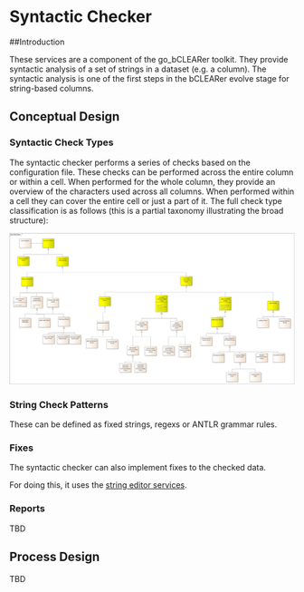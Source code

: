 # Syntactic Checker

##Introduction

These services are a component of the go_bCLEARer toolkit. They provide
syntactic analysis of a set of strings in a dataset (e.g. a column). The
syntactic analysis is one of the first steps in the bCLEARer evolve
stage for string-based columns.

## Conceptual Design

### Syntactic Check Types

The syntactic checker performs a series of checks based on the
configuration file. These checks can be performed across the entire
column or within a cell. When performed for the whole column, they
provide an overview of the characters used across all columns. When
performed within a cell they can cover the entire cell or just a part of
it. The full check type classification is as follows (this is a partial
taxonomy illustrating the broad structure):

![](documentation/data_models/check_types.png)

### String Check Patterns

These can be defined as fixed strings, regexs or ANTLR grammar rules.

### Fixes

The syntactic checker can also implement fixes to the checked data.

For doing this, it uses the [string editor services](https://github.com/OntoLedgy/string_editing_services).

### Reports

TBD

## Process Design

TBD

